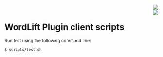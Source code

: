 <a href="https://travis-ci.org/insideout10/wordlift-plugin-js"><img align="right" src="https://travis-ci.org/insideout10/wordlift-plugin-js.png?branch=master" /></a><br/>
<a href="https://codeclimate.com/github/insideout10/wordlift-plugin-js"><img align="right"  src="https://codeclimate.com/github/insideout10/wordlift-plugin-js.png" /></a>

WordLift Plugin client scripts
==============================

Run test using the following command line:
```
$ scripts/test.sh
```
